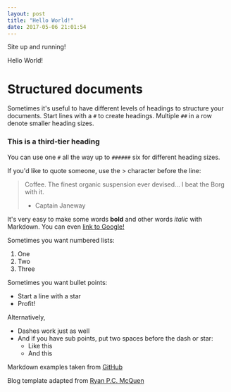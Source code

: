 ```yaml
---
layout: post
title: "Hello World!"
date: 2017-05-06 21:01:54
---
```


Site up and running!

Hello World!

# Structured documents

Sometimes it's useful to have different levels of headings to structure your documents. Start lines with a `#` to create headings. Multiple `##` in a row denote smaller heading sizes.

### This is a third-tier heading

You can use one `#` all the way up to `######` six for different heading sizes.

If you'd like to quote someone, use the > character before the line:

> Coffee. The finest organic suspension ever devised... I beat the Borg with it.
> - Captain Janeway


It's very easy to make some words **bold** and other words *italic* with Markdown. You can even [link to Google!](http://google.com)


Sometimes you want numbered lists:

1. One
2. Two
3. Three

Sometimes you want bullet points:

* Start a line with a star
* Profit!

Alternatively,

- Dashes work just as well
- And if you have sub points, put two spaces before the dash or star:
  - Like this
  - And this


Markdown examples taken from [GitHub](https://guides.github.com/features/mastering-markdown/)

Blog template adapted from [Ryan P.C. McQuen](https://ryanpcmcquen.org/)